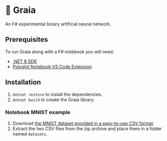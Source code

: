 # 🌄 Graia

An F# experimental binary artificial neural network.

## Prerequisites

To run Graia along with a F# notebook you will need:

- [.NET 8 SDK](https://dotnet.microsoft.com/en-us/download)
- [Polyglot Notebook VS Code Extension](https://marketplace.visualstudio.com/items?itemName=ms-dotnettools.dotnet-interactive-vscode)

## Installation

1. `dotnet restore` to install the dependencies.
1. `dotnet build` to create the Graia library.

### Notebook MNIST example

1. Download [the MNIST dataset provided in a easy-to-use CSV format](https://www.kaggle.com/datasets/oddrationale/mnist-in-csv).
1. Extract the two CSV files from the zip archive and place them in a folder named `datasets`.
